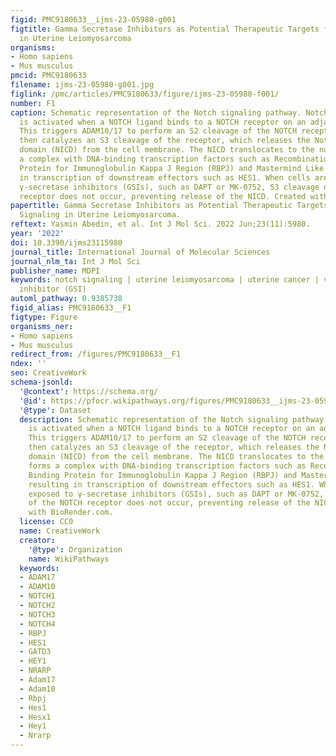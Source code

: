 ```yaml
---
figid: PMC9180633__ijms-23-05980-g001
figtitle: Gamma Secretase Inhibitors as Potential Therapeutic Targets for Notch Signaling
  in Uterine Leiomyosarcoma
organisms:
- Homo sapiens
- Mus musculus
pmcid: PMC9180633
filename: ijms-23-05980-g001.jpg
figlink: /pmc/articles/PMC9180633/figure/ijms-23-05980-f001/
number: F1
caption: Schematic representation of the Notch signaling pathway. Notch signaling
  is activated when a NOTCH ligand binds to a NOTCH receptor on an adjacent cell.
  This triggers ADAM10/17 to perform an S2 cleavage of the NOTCH receptor. γ-secretase
  then catalyzes an S3 cleavage of the receptor, which releases the Notch intracellular
  domain (NICD) from the cell membrane. The NICD translocates to the nucleus and forms
  a complex with DNA-binding transcription factors such as Recombination Signal Binding
  Protein for Immunoglobulin Kappa J Region (RBPJ) and Mastermind Like (MAML), resulting
  in transcription of downstream effectors such as HES1. When cells are exposed to
  γ-secretase inhibitors (GSIs), such as DAPT or MK-0752, S3 cleavage of the NOTCH
  receptor does not occur, preventing release of the NICD. Created with BioRender.com.
papertitle: Gamma Secretase Inhibitors as Potential Therapeutic Targets for Notch
  Signaling in Uterine Leiomyosarcoma.
reftext: Yasmin Abedin, et al. Int J Mol Sci. 2022 Jun;23(11):5980.
year: '2022'
doi: 10.3390/ijms23115980
journal_title: International Journal of Molecular Sciences
journal_nlm_ta: Int J Mol Sci
publisher_name: MDPI
keywords: notch signaling | uterine leiomyosarcoma | uterine cancer | γ-secretase
  inhibitor (GSI)
automl_pathway: 0.9385738
figid_alias: PMC9180633__F1
figtype: Figure
organisms_ner:
- Homo sapiens
- Mus musculus
redirect_from: /figures/PMC9180633__F1
ndex: ''
seo: CreativeWork
schema-jsonld:
  '@context': https://schema.org/
  '@id': https://pfocr.wikipathways.org/figures/PMC9180633__ijms-23-05980-g001.html
  '@type': Dataset
  description: Schematic representation of the Notch signaling pathway. Notch signaling
    is activated when a NOTCH ligand binds to a NOTCH receptor on an adjacent cell.
    This triggers ADAM10/17 to perform an S2 cleavage of the NOTCH receptor. γ-secretase
    then catalyzes an S3 cleavage of the receptor, which releases the Notch intracellular
    domain (NICD) from the cell membrane. The NICD translocates to the nucleus and
    forms a complex with DNA-binding transcription factors such as Recombination Signal
    Binding Protein for Immunoglobulin Kappa J Region (RBPJ) and Mastermind Like (MAML),
    resulting in transcription of downstream effectors such as HES1. When cells are
    exposed to γ-secretase inhibitors (GSIs), such as DAPT or MK-0752, S3 cleavage
    of the NOTCH receptor does not occur, preventing release of the NICD. Created
    with BioRender.com.
  license: CC0
  name: CreativeWork
  creator:
    '@type': Organization
    name: WikiPathways
  keywords:
  - ADAM17
  - ADAM10
  - NOTCH1
  - NOTCH2
  - NOTCH3
  - NOTCH4
  - RBPJ
  - HES1
  - GATD3
  - HEY1
  - NRARP
  - Adam17
  - Adam10
  - Rbpj
  - Hes1
  - Hesx1
  - Hey1
  - Nrarp
---
```

